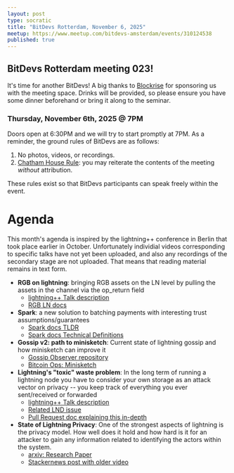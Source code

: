 ```yaml
---
layout: post
type: socratic
title: "BitDevs Rotterdam, November 6, 2025"
meetup: https://www.meetup.com/bitdevs-amsterdam/events/310124538
published: true
---
```


## BitDevs Rotterdam meeting 023!

It's time for another BitDevs! A big thanks to [Blockrise](https://www.blockrise.com/nl) for sponsoring us with the meeting space. Drinks will be provided, so please ensure you have some dinner beforehand or bring it along to the seminar.

### Thursday, November 6th, 2025 @ 7PM

Doors open at 6:30PM and we will try to start promptly at 7PM. As a reminder, the ground rules of BitDevs are as follows:

1. No photos, videos, or recordings.
1. [Chatham House Rule](https://en.wikipedia.org/wiki/Chatham_House_Rule): you may
   reiterate the contents of the meeting *without* attribution.

These rules exist so that BitDevs participants can speak freely within the event.

# Agenda

This month's agenda is inspired by the lightning++ conference in Berlin that took place earlier in October. Unfortunately individial videos corresponding to specific talks have not yet been uploaded, and also any recordings of the secondary stage are not uploaded. That means that reading material remains in text form.

- **RGB on lightning**: bringing RGB assets on the LN level by pulling the assets in the channel via the op_return field
   - [lightning++ Talk description](https://btcplusplus.dev/conf/berlin25/talks#b25_rgb)
   - [RGB LN docs](https://docs.rgb.info/rgb-over-lightning-network/lightning-network-compatibility)
- **Spark**: a new solution to batching payments with interesting trust assumptions/guarantees
   - [Spark docs TLDR](https://docs.spark.money/learn/tldr)
   - [Spark docs Technical Definitions](https://docs.spark.money/learn/technical-definitions)
- **Gossip v2: path to minisketch**: Current state of lightning gossip and how minisketch can improve it
   - [Gossip Observer repository](https://github.com/jharveyb/gossip_observer)
   - [Bitcoin Ops: Minisketch](https://bitcoinops.org/en/topics/minisketch/)
- **Lightning's "toxic" waste problem**: In the long term of running a lightning node you have to consider  your own storage as an attack vector on privacy -- you keep track of everything you ever sent/received or forwarded
   - [lightning++ Talk description](https://btcplusplus.dev/conf/berlin25/talks#b25_waste)
   - [Related LND issue](https://github.com/lightningnetwork/lnd/issues/9963)
   - [Pull Request doc explaining this in-depth](https://github.com/lightningnetwork/lnd/blob/017299fe6f3aec3d8c7ece84c383a47da59862f0/docs/forwarding_history_privacy.md)
- **State of Lightning Privacy**: One of the strongest aspects of lightning is the privacy model. How well does it hold and how hard is it for an attacker to gain any information related to identifying the actors within the system.
   - [arxiv: Research Paper](https://arxiv.org/abs/2006.12143)
   - [Stackernews post with older video](https://stacker.news/items/1012159)
